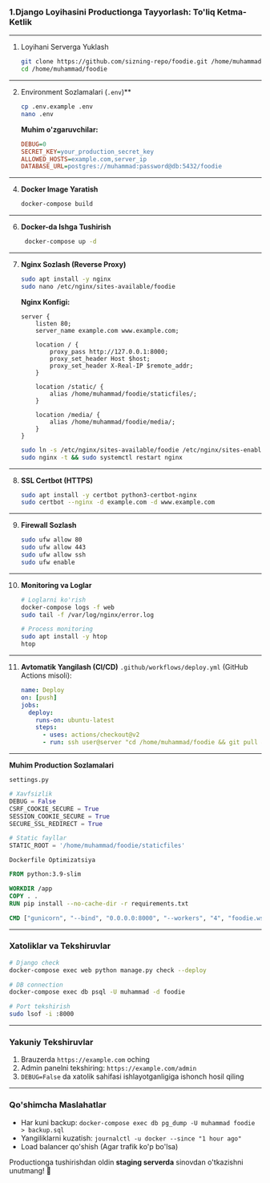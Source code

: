 ### 1.Django Loyihasini Productionga Tayyorlash: To'liq Ketma-Ketlik



---


1. Loyihani Serverga Yuklash

   ```bash
   git clone https://github.com/sizning-repo/foodie.git /home/muhammad/foodie
   cd /home/muhammad/foodie
   ```

---

2. Environment Sozlamalari (`.env`)**
    ```bash
    cp .env.example .env
    nano .env
    ```
    **Muhim o'zgaruvchilar:**
    ```ini
    DEBUG=0
    SECRET_KEY=your_production_secret_key
    ALLOWED_HOSTS=example.com,server_ip
    DATABASE_URL=postgres://muhammad:password@db:5432/foodie
    ```



---

4. **Docker Image Yaratish**
    ```bash
    docker-compose build
    ```

---

6. **Docker-da Ishga Tushirish**
    ```bash
     docker-compose up -d
    ```

---

7. **Nginx Sozlash (Reverse Proxy)**
    ```bash
    sudo apt install -y nginx
    sudo nano /etc/nginx/sites-available/foodie
    ```
    **Nginx Konfigi:**
    ```nginx
    server {
        listen 80;
        server_name example.com www.example.com;
    
        location / {
            proxy_pass http://127.0.0.1:8000;
            proxy_set_header Host $host;
            proxy_set_header X-Real-IP $remote_addr;
        }
    
        location /static/ {
            alias /home/muhammad/foodie/staticfiles/;
        }
    
        location /media/ {
            alias /home/muhammad/foodie/media/;
        }
    }
    ```
    ```bash
    sudo ln -s /etc/nginx/sites-available/foodie /etc/nginx/sites-enabled
    sudo nginx -t && sudo systemctl restart nginx
    ```

---

8. **SSL Certbot (HTTPS)**
    ```bash
    sudo apt install -y certbot python3-certbot-nginx
    sudo certbot --nginx -d example.com -d www.example.com
    ```

---

9. **Firewall Sozlash**
    ```bash
    sudo ufw allow 80
    sudo ufw allow 443
    sudo ufw allow ssh
    sudo ufw enable
    ```

---

10. **Monitoring va Loglar**
    ```bash
    # Loglarni ko'rish
    docker-compose logs -f web
    sudo tail -f /var/log/nginx/error.log
    
    # Process monitoring
    sudo apt install -y htop
    htop
    ```

---

11. **Avtomatik Yangilash (CI/CD)**
`.github/workflows/deploy.yml` (GitHub Actions misoli):
    ```yaml
    name: Deploy
    on: [push]
    jobs:
      deploy:
        runs-on: ubuntu-latest
        steps:
          - uses: actions/checkout@v2
          - run: ssh user@server "cd /home/muhammad/foodie && git pull && docker-compose up -d --build"
    ```

---

**Muhim Production Sozlamalari**

`settings.py`
```python
# Xavfsizlik
DEBUG = False
CSRF_COOKIE_SECURE = True
SESSION_COOKIE_SECURE = True
SECURE_SSL_REDIRECT = True

# Static fayllar
STATIC_ROOT = '/home/muhammad/foodie/staticfiles'
```

`Dockerfile Optimizatsiya`
```dockerfile
FROM python:3.9-slim

WORKDIR /app
COPY . .
RUN pip install --no-cache-dir -r requirements.txt

CMD ["gunicorn", "--bind", "0.0.0.0:8000", "--workers", "4", "foodie.wsgi:application"]
```

---

### **Xatoliklar va Tekshiruvlar**
```bash
# Django check
docker-compose exec web python manage.py check --deploy

# DB connection
docker-compose exec db psql -U muhammad -d foodie

# Port tekshirish
sudo lsof -i :8000
```

---

### **Yakuniy Tekshiruvlar**
1. Brauzerda `https://example.com` oching
2. Admin panelni tekshiring: `https://example.com/admin`
3. `DEBUG=False` da xatolik sahifasi ishlayotganligiga ishonch hosil qiling

---

### **Qo'shimcha Maslahatlar**
- Har kuni backup: `docker-compose exec db pg_dump -U muhammad foodie > backup.sql`
- Yangiliklarni kuzatish: `journalctl -u docker --since "1 hour ago"`
- Load balancer qo'shish (Agar trafik ko'p bo'lsa)

Productionga tushirishdan oldin **staging serverda** sinovdan o'tkazishni unutmang! 🚀









